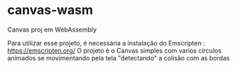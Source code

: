 # canvas-wasm
Canvas proj em WebAssembly


Para utilizar esse projeto, é necessária a instalação do Emscripten : https://emscripten.org/
O projeto é o Canvas simples com varios círculos animados se movimentando pela tela "detectando" a colisão com as bordas
